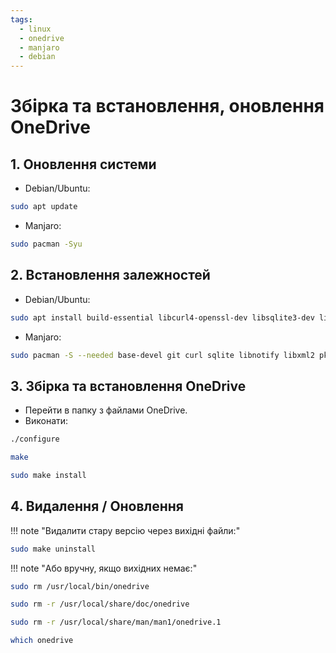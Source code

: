```yaml
---
tags:
  - linux
  - onedrive
  - manjaro
  - debian
---
```

# Збірка та встановлення, оновлення OneDrive

## 1. Оновлення системи
- Debian/Ubuntu:
```bash
sudo apt update
```
- Manjaro:
``` bash
sudo pacman -Syu
```
## 2. Встановлення залежностей
- Debian/Ubuntu:
``` bash
sudo apt install build-essential libcurl4-openssl-dev libsqlite3-dev libnotify-dev libxml2-dev git pkg-config check libdbus-1-dev ldc
```
- Manjaro:
``` bash
sudo pacman -S --needed base-devel git curl sqlite libnotify libxml2 pkgconf
```
## 3. Збірка та встановлення OneDrive
- Перейти в папку з файлами OneDrive.
- Виконати:
``` bash
./configure
```
``` bash
make
```
``` bash
sudo make install
```
## 4. Видалення / Оновлення
!!! note "Видалити стару версію через вихідні файли:"

``` bash
sudo make uninstall
```
!!! note "Або вручну, якщо вихідних немає:"

``` bash
sudo rm /usr/local/bin/onedrive
```
``` bash
sudo rm -r /usr/local/share/doc/onedrive
```
``` bash
sudo rm -r /usr/local/share/man/man1/onedrive.1
```
``` bash
which onedrive
```